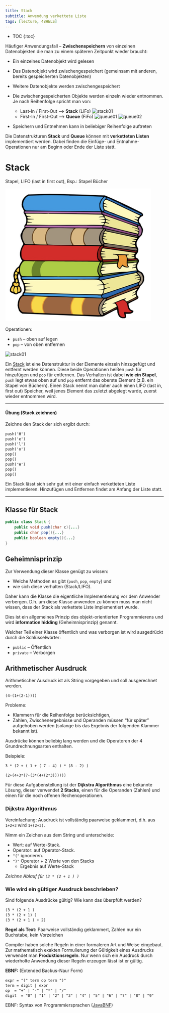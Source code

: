```yaml
---
title: Stack
subtitle: Anwendung verkettete Liste
tags: [lecture, 4BHELS]
---
```


* TOC
{:toc}

Häufiger Anwendungsfall – **Zwischenspeichern** von einzelnen Datenobjekten die man zu einem späteren Zeitpunkt wieder braucht:

- Ein einzelnes Datenobjekt wird gelesen
- Das Datenobjekt wird zwischengespeichert (gemeinsam mit anderen, bereits gespeicherten Datenobjekten)
- Weitere Datenobjekte werden zwischengespeichert
- Die zwischengespeicherten Objekte werden einzeln wieder entnommen. Je nach Reihenfolge spricht man von:
	
	- Last-In / First-Out  ⟶ **Stack** (LiFo)
	  ![stack01](fig/stack01.png)
	- First-In / First-Out ⟶ **Queue** (FiFo)
	  ![queue01](fig/queue01.png)
	  ![queue02](fig/queue02.png)
	
- Speichern und Entnehmen kann in beliebiger Reihenfolge auftreten

Die Datenstrukturen **Stack** und **Queue** können mit **verketteten Listen** implementiert werden. Dabei finden die Einfüge- und Entnahme-Operationen nur am Beginn oder Ende der Liste statt.



# Stack

Stapel, LIFO (last in first out), Bsp.: Stapel Bücher

<img src="fig/image-20211108113736094.png" alt="image-20211108113736094" style="zoom:50%;" />

Operationen:

- `push` – oben auf legen
- `pop` – von oben entfernen

![stack01](fig/stack01.png)

Ein [Stack](http://de.wikipedia.org/wiki/Stapelspeicher) ist eine Datenstruktur in der Elemente einzeln hinzugefügt und entfernt werden können. Diese beide Operationen heißen `push` für hinzufügen und `pop` für entfernen. Das Verhalten ist dabei **wie ein Stapel**, `push` legt etwas oben auf und `pop` entfernt das oberste Element (z.B. ein Stapel von Büchern). Einen Stack nennt man daher auch einen LIFO (last in, first out) Speicher, weil jenes Element das zuletzt abgelegt wurde, zuerst wieder entnommen wird.



---

#### Übung (Stack zeichnen) 

Zeichne den Stack der sich ergibt durch:

```
push('H')
push('e')
push('l')
push('o')
pop()
pop()
push('W')
pop()
pop()
```

Ein Stack lässt sich sehr gut mit einer einfach verketteten Liste implementieren. Hinzufügen und Entfernen findet am Anfang der Liste statt.

---

## Klasse für Stack

```java
public class Stack {
    public void push(char c){...}
    public char pop(){...}
    public boolean empty(){...}
}
```


## Geheimnisprinzip

Zur Verwendung dieser Klasse genügt zu wissen:

- Welche Methoden es gibt (`push`, `pop`, `empty`) und
- wie sich diese verhalten (Stack/LIFO).

Daher kann die Klasse die eigentliche Implementierung vor dem Anwender verbergen. D.h. um diese Klasse anwenden zu können muss man nicht wissen, dass der Stack als verkettete Liste implementiert wurde.


Dies ist ein allgemeines Prinzip des objekt-orientierten Programmierens und wird **information hidding** (Geheimnisprinzip) genannt.

Welcher Teil einer Klasse öffentlich und was verborgen ist wird ausgedrückt durch die Schlüsselwörter:

- `public` – Öffentlich
- `private` – Verborgen



## Arithmetischer Ausdruck

Arithmetischer Ausdruck ist als String vorgegeben und soll ausgerechnet werden. 

```
(4-(1+(2-1))))
```

Probleme:

- Klammern für die Reihenfolge berücksichtigen,
- Zahlen, Zwischenergebnisse und Operanden müssen “für später” aufgehoben werden (solange bis das Ergebnis der folgenden Klammer bekannt ist).

Ausdrücke können beliebig lang werden und die Operatoren der 4 Grundrechnungsarten enthalten.

Beispiele:

```
3 * (2 + ( 1 + ( 7 - 4) ) * (8 - 2) )
```

```
(2+(4+3*(7-(3*(4+(2*3))))))
```

Für diese Aufgabenstellung ist der **Dijkstra Algorithmus** eine bekannte Lösung, dieser verwendet **2 Stacks**, einen für die Operanden (Zahlen) und einen für die noch offenen Rechenoperationen.



### Dijkstra Algorithmus

Vereinfachung: Ausdruck ist vollständig paarweise geklammert, d.h. aus `1+2+3` wird `1+(2+3)`.

Nimm ein Zeichen aus dem String und unterscheide:

- Wert: auf Werte-Stack.
- Operator: auf Operator-Stack.
- `"("` ignorieren.
- `")"` Operator + 2 Werte von den Stacks 
	- Ergebnis auf Werte-Stack
	

*Zeichne Ablauf für `(3 * (2 + 1 ) )`*



### Wie wird ein gültiger Ausdruck beschrieben?

Sind folgende Ausdrücke gültig? Wie kann das überpfüft werden?

```
(3 * (2 + 1 )
(3 * (2 + 1) )
(3 * (2 + 1 ) + 2)
```

**Regel als Text:** Paarweise vollständig geklammert, Zahlen nur ein Buchstabe, kein Vorzeichen

Compiler haben solche Regeln in einer formaleren Art und Weise eingebaut. Zur mathematisch exakten Formulierung der Gültigkeit eines Ausdrucks verwendet man **Produktionsregeln**.  Nur wenn sich ein Ausdruck durch wiederholte Anwendung dieser Regeln erzeugen lässt ist er gültig.

**EBNF:** (Extended Backus-Naur Form)

```
expr = "(" term op term ")"
term = digit | expr
op  = "+" | "-" | "*" | "/"
digit  = "0" | "1" | "2" | "3" | "4" | "5" | "6" | "7" | "8" | "9"
```

EBNF: Syntax von Programmiersprachen ([JavaBNF](https://cs.au.dk/~amoeller/RegAut/JavaBNF.html))









